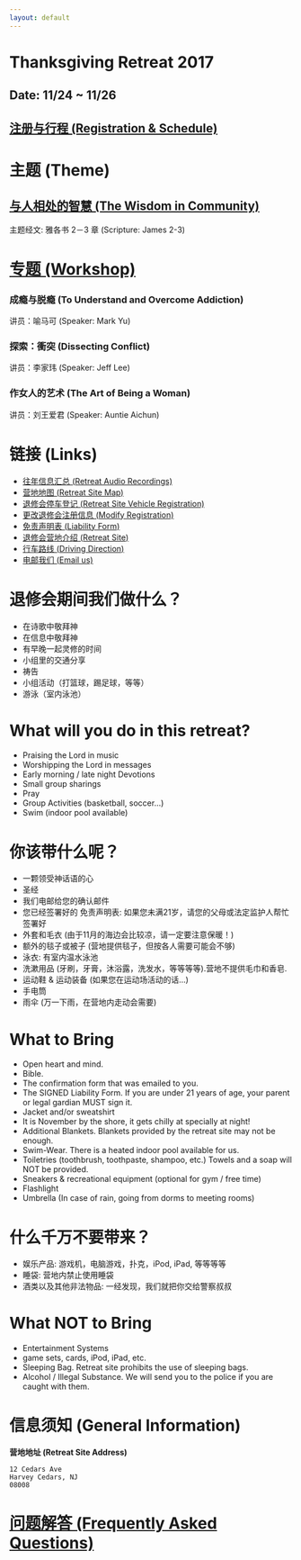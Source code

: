 ```yaml
---
layout: default
---
```


# Thanksgiving Retreat 2017

## Date: 11/24 ~ 11/26
## [注册与行程 (Registration & Schedule)](registration.html)

# 主题 (Theme)

## [与人相处的智慧 (The Wisdom in Community)](theme.html)

主题经文: 雅各书 2－3 章 (Scripture: James 2-3)

# [专题 (Workshop)](workshop.html)

### 成瘾与脱瘾 (To Understand and Overcome Addiction)
讲员：喻马可
(Speaker: Mark Yu)

### 探索：衝突 (Dissecting Conflict)
讲员：李家玮
(Speaker: Jeff Lee)

### 作女人的艺术 (The Art of Being a Woman)

讲员：刘王爱君
(Speaker: Auntie Aichun)

# 链接 (Links)
* [往年信息汇总 (Retreat Audio Recordings)](audio.html)
* [营地地图 (Retreat Site Map)](Map.pdf)
* [退修会停车登记 (Retreat Site Vehicle Registration)](Vehicle_Registration.pdf)
* [更改退修会注册信息 (Modify Registration)](login.php)
* [免责声明表 (Liability Form)](liability.pdf)
* [退修会营地介绍 (Retreat Site)](http://www.hcbible.org/)
* [行车路线 (Driving Direction)](https://goo.gl/maps/SvBM3ZAddBs)
* [电邮我们 (Email us)](mailto:SmileFellowshipNJ@gmail.com)

# 退修会期间我们做什么？
* 在诗歌中敬拜神
* 在信息中敬拜神
* 有早晚一起灵修的时间
* 小组里的交通分享
* 祷告
* 小组活动（打篮球，踢足球，等等）
* 游泳（室内泳池）

# What will you do in this retreat?
* Praising the Lord in music
* Worshipping the Lord in messages
* Early morning / late night Devotions
* Small group sharings
* Pray
* Group Activities (basketball, soccer...)
* Swim (indoor pool available)

# 你该带什么呢？
* 一颗领受神话语的心
* 圣经
* 我们电邮给您的确认邮件
* 您已经签署好的 免责声明表: 如果您未满21岁，请您的父母或法定监护人帮忙签署好
* 外套和毛衣 (由于11月的海边会比较凉，请一定要注意保暖！)
* 额外的毯子或被子 (营地提供毯子，但按各人需要可能会不够)
* 泳衣: 有室内温水泳池
* 洗漱用品 (牙刷，牙膏，沐浴露，洗发水，等等等等).营地不提供毛巾和香皂.
* 运动鞋 & 运动装备 (如果您在运动场活动的话...)
* 手电筒
* 雨伞 (万一下雨，在营地内走动会需要)

# What to Bring
* Open heart and mind.
* Bible.
* The confirmation form that was emailed to you.
* The SIGNED Liability Form. If you are under 21 years of age, your parent
or legal gardian MUST sign it.
* Jacket and/or sweatshirt
* It is November by the shore, it gets chilly at specially at night!
* Additional Blankets. Blankets provided by the retreat site may not be enough.
* Swim-Wear. There is a heated indoor pool available for us.
* Toiletries (toothbrush, toothpaste, shampoo, etc.) Towels and a soap
will NOT be provided.
* Sneakers & recreational equipment (optional for gym / free time)
* Flashlight
* Umbrella (In case of rain, going from dorms to meeting rooms)

# 什么千万不要带来？
* 娱乐产品: 游戏机，电脑游戏，扑克，iPod, iPad, 等等等等
* 睡袋: 营地内禁止使用睡袋
* 酒类以及其他非法物品: 一经发现，我们就把你交给警察叔叔

# What NOT to Bring
* Entertainment Systems
* game sets, cards, iPod, iPad, etc.
* Sleeping Bag. Retreat site prohibits the use of sleeping bags.
* Alcohol / Illegal Substance. We will send you to the police if you
are caught with them.

# 信息须知 (General Information)

__营地地址 (Retreat Site Address)__

```
12 Cedars Ave
Harvey Cedars, NJ
08008
```

# [问题解答 (Frequently Asked Questions)](faq.html)
